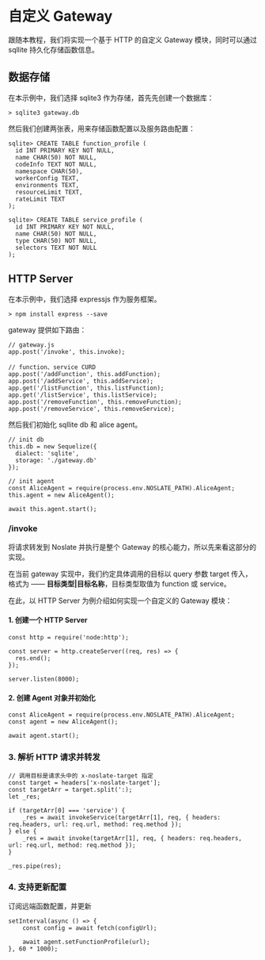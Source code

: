 # 自定义 Gateway

跟随本教程，我们将实现一个基于 HTTP 的自定义 Gateway 模块，同时可以通过 sqllite 持久化存储函数信息。

## 数据存储
在本示例中，我们选择 sqlite3 作为存储，首先先创建一个数据库：
```
> sqlite3 gateway.db
```
然后我们创建两张表，用来存储函数配置以及服务路由配置：
```
sqlite> CREATE TABLE function_profile (
  id INT PRIMARY KEY NOT NULL,
  name CHAR(50) NOT NULL,
  codeInfo TEXT NOT NULL,
  namespace CHAR(50),
  workerConfig TEXT,
  environments TEXT,
  resourceLimit TEXT,
  rateLimit TEXT
);

sqlite> CREATE TABLE service_profile (
  id INT PRIMARY KEY NOT NULL,
  name CHAR(50) NOT NULL,
  type CHAR(50) NOT NULL,
  selectors TEXT NOT NULL
);
```

## HTTP Server
在本示例中，我们选择 expressjs 作为服务框架。
```
> npm install express --save
```

gateway 提供如下路由：
```
// gateway.js
app.post('/invoke', this.invoke);

// function、service CURD
app.post('/addFunction', this.addFunction);
app.post('/addService', this.addService);
app.get('/listFunction', this.listFunction);
app.get('/listService', this.listService);
app.post('/removeFunction', this.removeFunction);
app.post('/removeService', this.removeService);
```

然后我们初始化 sqllite db 和 alice agent。

```
// init db
this.db = new Sequelize({
  dialect: 'sqlite',
  storage: './gateway.db'
});

// init agent
const AliceAgent = require(process.env.NOSLATE_PATH).AliceAgent;
this.agent = new AliceAgent();

await this.agent.start();
```

### /invoke
将请求转发到 Noslate 并执行是整个 Gateway 的核心能力，所以先来看这部分的实现。

在当前 gateway 实现中，我们约定具体调用的目标以 query 参数 target 传入，格式为 —— **目标类型|目标名称**，目标类型取值为 function 或 service。

在此，以 HTTP Server 为例介绍如何实现一个自定义的 Gateway 模块：

#### 1. 创建一个 HTTP Server
```
const http = require('node:http');

const server = http.createServer((req, res) => {
  res.end();
});

server.listen(8000);
```

#### 2. 创建 Agent 对象并初始化
```
const AliceAgent = require(process.env.NOSLATE_PATH).AliceAgent;
const agent = new AliceAgent();

await agent.start();
```

### 3. 解析 HTTP 请求并转发
```
// 调用目标是请求头中的 x-noslate-target 指定
const target = headers['x-noslate-target'];
const targetArr = target.split(':);
let _res;

if (targetArr[0] === 'service') {
    _res = await invokeService(targetArr[1], req, { headers: req.headers, url: req.url, method: req.method });
} else {
    _res = await invoke(targetArr[1], req, { headers: req.headers, url: req.url, method: req.method });
}

_res.pipe(res);
```

### 4. 支持更新配置
订阅远端函数配置，并更新
```
setInterval(async () => {
    const config = await fetch(configUrl);

    await agent.setFunctionProfile(url);
}, 60 * 1000);
```